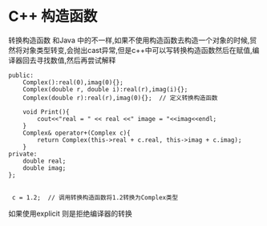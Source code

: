 # C++ 构造函数

转换构造函数 和Java 中的不一样,如果不使用构造函数去构造一个对象的时候,贸然将对象类型转变,会抛出cast异常,但是c++中可以写转换构造函数然后在赋值,编译器回去寻找数值,然后再尝试解释

````
public:
    Complex():real(0),imag(0){};
    Complex(double r, double i):real(r),imag(i){};
    Complex(double r):real(r),imag(0){};  // 定义转换构造函数

    void Print(){
        cout<<"real = " << real <<" image = "<<imag<<endl;
    }
    Complex& operator+(Complex c){
        return Complex(this->real + c.real, this->imag + c.imag);
    }
private:
    double real;
    double imag;
};


 c = 1.2;  // 调用转换构造函数将1.2转换为Complex类型    
````
如果使用explicit 则是拒绝编译器的转换 